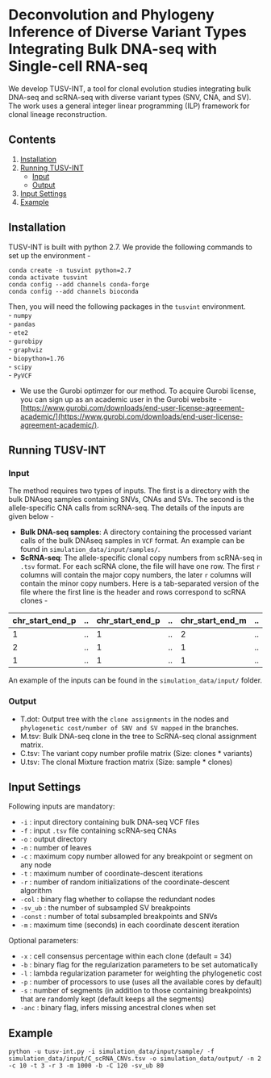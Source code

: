 # Deconvolution and Phylogeny Inference of Diverse Variant Types Integrating Bulk DNA-seq with Single-cell RNA-seq

We develop TUSV-INT, a tool for clonal evolution studies integrating bulk DNA-seq and scRNA-seq with diverse variant types (SNV, CNA, and SV).  The work uses a general integer linear programming (ILP) framework for clonal lineage reconstruction.

## Contents
1. [Installation](#installation) 
2. [Running TUSV-INT](#running)
	- [Input](#input)
	- [Output](#output)
3. [Input Settings](#settings)
4. [Example](#example)

<a name="installation"></a>
## Installation
TUSV-INT is built with python 2.7. We provide the following commands to set up the environment - 

```
conda create -n tusvint python=2.7
conda activate tusvint
conda config --add channels conda-forge
conda config --add channels bioconda
```

Then, you will need the following packages in the  `tusvint` environment. <br>
      - `numpy` <br>
      - `pandas` <br>
      - `ete2` <br>
      - `gurobipy` <br>
      - `graphviz` <br>
      - `biopython=1.76` <br>
      - `scipy` <br>
      - `PyVCF`
- We use the Gurobi optimzer for our method. To acquire Gurobi license, you can sign up as an academic user in the Gurobi website - [https://www.gurobi.com/downloads/end-user-license-agreement-academic/](https://www.gurobi.com/downloads/end-user-license-agreement-academic/). 

<a name="running"></a>
## Running TUSV-INT

<a name="input"></a>
### Input 
The method requires two types of inputs. The first is a directory with the bulk DNAseq samples containing SNVs, CNAs and SVs. The second is the allele-specific CNA calls from scRNA-seq. The details of the inputs are given below - 

- **Bulk DNA-seq samples**: A directory containing the processed variant calls of the bulk DNAseq samples in `VCF` format. An example can be found in `simulation_data/input/samples/`. 
- **ScRNA-seq**: The allele-specific clonal copy numbers from scRNA-seq in `.tsv` format. For each scRNA clone, the file will have one row. The first `r` columns will contain the major copy numbers, the later `r` columns will contain the minor copy numbers. Here is a tab-separated version of the file where the first line is the header and rows correspond to scRNA clones -  

| chr_start_end_p |  ..   |  chr_start_end_p  | .. | chr_start_end_m     |  .. | chr_start_end_m |
| -------- | ------- | ------- | ------- | ------- | ------- | ------- |
| 1 | .. | 1 | .. | 2 | .. | 1 |
| 2 | .. | 1 | .. | 1 | .. | 1 |
| 1 | .. | 1 | .. | 1 | .. | 1 |

 
  An example of the inputs can be found in the `simulation_data/input/` folder. 

<a name="output"></a>
### Output 
- T.dot: Output tree with the `clone assignments` in the nodes and  `phylogenetic cost/number of SNV and SV mapped` in the branches.
- M.tsv: Bulk DNA-seq clone in the tree to ScRNA-seq clonal assignment matrix.
- C.tsv: The variant copy number profile matrix (Size: clones * variants)
- U.tsv: The clonal Mixture fraction matrix (Size: sample * clones)

<a name="settings"></a>
## Input Settings

Following inputs are mandatory:
- `-i` : input directory containing bulk DNA-seq VCF files
-  `-f` : input `.tsv` file containing scRNA-seq CNAs
- `-o` : output directory
- `-n` : number of leaves
- `-c` : maximum copy number allowed for any breakpoint or segment on any node
- `-t` : maximum number of coordinate-descent iterations
- `-r` : number of random initializations of the coordinate-descent algorithm
- `-col` : binary flag whether to collapse the redundant nodes
- `-sv_ub` : the number of subsampled SV breakpoints 
- `-const` : number of total subsampled breakpoints and SNVs
- `-m` : maximum time (seconds) in each coordinate descent iteration

Optional parameters:
- `-x` : cell consensus percentage within each clone (default = 34)
- `-b` : binary flag for the regularization parameters to be set automatically
- `-l` : lambda regularization parameter for weighting the phylogenetic cost
- `-p` : number of processors to use (uses all the available cores by default)
- `-s` : number of segments (in addition to those containing breakpoints) that are randomly kept (default keeps all the segments)
- `-anc` : binary flag, infers missing ancestral clones when set
<a name="example"></a>
## Example

```
python -u tusv-int.py -i simulation_data/input/sample/ -f simulation_data/input/C_scRNA_CNVs.tsv -o simulation_data/output/ -n 2 -c 10 -t 3 -r 3 -m 1000 -b -C 120 -sv_ub 80
```
